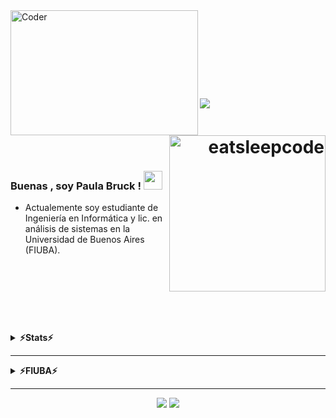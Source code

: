 

</div>
<img align="left" src="https://github.com/raghavk16/raghavk16/blob/master/coderman.gif" alt="Coder" width="300" height="200" />
<h1 align="right">
<a href="https://git.io/typing-svg">
<br/><br/><br/>
  
<img align="left" src="https://readme-typing-svg.herokuapp.com/?lines=Hello,+There!+👋;-This+is+Paula+Brück....;Welcome+to+my...;github+profile!&center=true&size=30">
</a>
<br/>

<img align = "right" src="https://github.com/raghavk16/raghavk16/blob/master/giphy.webp" alt="eatsleepcode" width="250" height="250" />
<br/>
  
### Buenas , soy Paula Bruck ! <img src="https://raw.githubusercontent.com/MartinHeinz/MartinHeinz/master/wave.gif" width="30px">
 - Actualemente soy estudiante de Ingeniería en Informática y 
lic. en análisis de sistemas en la Universidad de Buenos Aires (FIUBA).

<br/><br/><br/>
---
<details>
<summary><b>⚡Stats⚡</b></summary>
 

<br/>

  
<p align="left">
<img width="46%" src="https://github-readme-stats.vercel.app/api?username=paulabruck&theme=radical&count_private=true&show_icons=true&hide=issues"/>
<img width="34%" src="https://github-readme-stats.vercel.app/api/top-langs/?username=paulabruck&layout=compact&langs_count=8&theme=radical"/>
<img width="15%" align="right" alt="Github Image" src="https://github.com/SP-XD/SP-XD/blob/main/images/linux_rounded.gif?raw=true" /><br>
</p>


</details>

---
<details>
<summary><b>⚡FIUBA⚡</b></summary>
<h2 align="center">👨‍💻 Repositories 👨‍💻</h2>

<br>
<div width="100%" align="center">
<a align="center" href="https://github.com/paulabruck/TDA--Teoria-De-Algoritmos-I--" title="Algorithms"><img  align="center" height="140" src="https://github-readme-stats.vercel.app/api/pin/?username=paulabruck&repo=TDA--Teoria-De-Algoritmos-I--&theme=radical&border_color=61dafb&border_radius=14"></a><a align="center" href="https://github.com/paulabruck/TP_FIUBADOS" title="TP Fiubados"><img align="center" height="140" src="https://github-readme-stats.vercel.app/api/pin/?username=paulabruck&repo=TP_FIUBADOS&theme=radical&border_color=61dafb&border_radius=14"></a>
</div>
<br/>

<br>
<div width="100%" align="center">
<a align="center" href="https://github.com/paulabruck/ALGO3_Ejercicios" title="Algorithms"><img  align="center" height="140" src="https://github-readme-stats.vercel.app/api/pin/?username=paulabruck&repo=ALGO3_Ejercicios&theme=radical&border_color=61dafb&border_radius=14"></a><a align="center" href="https://github.com/paulabruck/TDL_Ejercicios"><img align="center" height="140" src="https://github-readme-stats.vercel.app/api/pin/?username=paulabruck&repo=TDL_Ejercicios&theme=radical&border_color=61dafb&border_radius=14"></a>
</div>
<br/>

<br>
<div width="100%" align="center">
<a align="center" href="https://github.com/paulabruck/TP2_SALON_DE_LA_FAMA_RELOADED" title="Algorithms"><img  align="center" height="140" src="https://github-readme-stats.vercel.app/api/pin/?username=paulabruck&repo=TP2_SALON_DE_LA_FAMA_RELOADED&theme=radical&border_color=61dafb&border_radius=14"></a><a align="center" href="https://github.com/paulabruck/TDA_HASH"><img align="center" height="140" src="https://github-readme-stats.vercel.app/api/pin/?username=paulabruck&repo=TDA_HASH&theme=radical&border_color=61dafb&border_radius=14"></a>
</div>
<br/>

<br>
<div width="100%" align="center">
<a align="center" href="https://github.com/paulabruck/TDA_ABB" title="Algorithms"><img  align="center" height="140" src="https://github-readme-stats.vercel.app/api/pin/?username=paulabruck&repo=TDA_ABB&theme=radical&border_color=61dafb&border_radius=14"></a><a align="center" href="https://github.com/paulabruck/TDA_LISTA"><img align="center" height="140" src="https://github-readme-stats.vercel.app/api/pin/?username=paulabruck&repo=TDA_LISTA&theme=radical&border_color=61dafb&border_radius=14"></a>
</div>
<br/>

<br>
<div width="100%" align="center">
<a align="center" href="https://github.com/paulabruck/TP1_SALON_DE_LA_FAMA" title="Algorithms"><img  align="center" height="140" src="https://github-readme-stats.vercel.app/api/pin/?username=paulabruck&repo=TP1_SALON_DE_LA_FAMA&theme=radical&border_color=61dafb&border_radius=14"></a><a align="center" href="https://github.com/paulabruck/TP1_Detector_personajes"><img align="center" height="140" src="https://github-readme-stats.vercel.app/api/pin/?username=paulabruck&repo=TP1_Detector_personajes&theme=radical&border_color=61dafb&border_radius=14"></a>
</div>
<br/>

</details>

---
  
<p align="center">
<a href="https://gitstats.me/paulabruck"><img src="https://img.shields.io/badge/-paulabruck-black?style=flat&labelColor=black&logo=github&logoColor=white"/></a>
</a>
<a href="mailto:paulabruck@gmail.com"><img src="https://img.shields.io/badge/-paulabruck@gmail.com-D14836?style=flat&logo=Gmail&logoColor=white"/></a>
</p>


